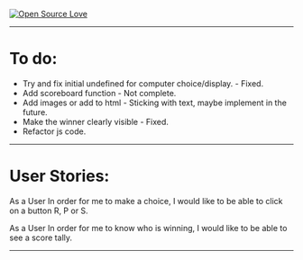 [![Open Source Love](https://badges.frapsoft.com/os/v1/open-source.svg?v=103)](https://github.com/grconnor)

--------------------------------------------------

# To do:

- Try and fix initial undefined for computer choice/display. - Fixed.
- Add scoreboard function - Not complete.
- Add images or add to html - Sticking with text, maybe implement in the future.
- Make the winner clearly visible - Fixed.
- Refactor js code.

--------------------------------------------------

# User Stories:

As a User
In order for me to make a choice,
I would like to be able to click on a button R, P or S.

As a User
In order for me to know who is winning,
I would like to be able to see a score tally.

--------------------------------------------------